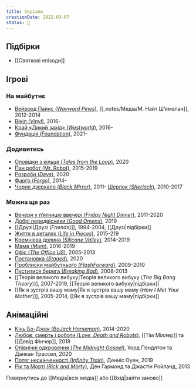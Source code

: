 ```yaml
---
title: Серіали
creationDate: 2022-03-07
status: 🌱
---
```

## Підбірки
- [[Святкові епізоди]]

## Ігрові
### На майбутнє
- [Вейворд Пайнс (_Wayward Pines_)](https://uk.m.wikipedia.org/wiki/%D0%92%D0%B5%D0%B9%D0%B2%D0%BE%D1%80%D0%B4_%D0%9F%D0%B0%D0%B9%D0%BD%D1%81), [[_notes/Медіа/М. Найт Ш‘ямалан]], 2012-2014
- [Вініл (_Vinyl_)](https://uk.m.wikipedia.org/wiki/%D0%92%D1%96%D0%BD%D1%96%D0%BB_(%D1%82%D0%B5%D0%BB%D0%B5%D1%81%D0%B5%D1%80%D1%96%D0%B0%D0%BB)), 2016-
- [Край «Дикий захід» (_Westworld_)](https://uk.m.wikipedia.org/wiki/%D0%9A%D1%80%D0%B0%D0%B9_%C2%AB%D0%94%D0%B8%D0%BA%D0%B8%D0%B9_%D0%97%D0%B0%D1%85%D1%96%D0%B4%C2%BB_(%D1%82%D0%B5%D0%BB%D0%B5%D1%81%D0%B5%D1%80%D1%96%D0%B0%D0%BB)), 2016-
- [Фундація (Foundation)](https://uk.m.wikipedia.org/wiki/%D0%A4%D1%83%D0%BD%D0%B4%D0%B0%D1%86%D1%96%D1%8F_(%D1%82%D0%B5%D0%BB%D0%B5%D1%81%D0%B5%D1%80%D1%96%D0%B0%D0%BB)), 2021-

### Додивитись
- [Оповідки з кільця (_Tales from the Loop_)](https://uk.m.wikipedia.org/wiki/%D0%9E%D0%BF%D0%BE%D0%B2%D1%96%D0%B4%D0%BA%D0%B8_%D0%B7_%D0%BA%D1%96%D0%BB%D1%8C%D1%86%D1%8F), 2020
- [Пан робот (Mr. Robot)](https://uk.m.wikipedia.org/wiki/%D0%9F%D0%B0%D0%BD_%D0%A0%D0%BE%D0%B1%D0%BE%D1%82), 2015-2019
- [Розроби (_Devs_)](https://uk.m.wikipedia.org/wiki/%D0%A0%D0%BE%D0%B7%D1%80%D0%BE%D0%B1%D0%B8), 2020
- [Фарґо (_Fargo_)](https://uk.m.wikipedia.org/wiki/%D0%A4%D0%B0%D1%80%D2%91%D0%BE_(%D1%82%D0%B5%D0%BB%D0%B5%D1%81%D0%B5%D1%80%D1%96%D0%B0%D0%BB)), 2014-
- [Чорне дзеркало (_Black Mirror_)](https://uk.m.wikipedia.org/wiki/%D0%A7%D0%BE%D1%80%D0%BD%D0%B5_%D0%B4%D0%B7%D0%B5%D1%80%D0%BA%D0%B0%D0%BB%D0%BE), 2011-
[Шерлок (_Sherlock_)](https://uk.m.wikipedia.org/wiki/%D0%A8%D0%B5%D1%80%D0%BB%D0%BE%D0%BA_(%D1%82%D0%B5%D0%BB%D0%B5%D1%81%D0%B5%D1%80%D1%96%D0%B0%D0%BB)), 2010-2017

### Можна ще раз
- [Вечеря у п‘ятницю ввечері (_Friday Night Dinner_)](https://en.m.wikipedia.org/wiki/Friday_Night_Dinner), 2011-2020
- [Добрі передвісники (_Good Omens_)](https://uk.m.wikipedia.org/wiki/%D0%94%D0%BE%D0%B1%D1%80%D1%96_%D0%BF%D0%B5%D1%80%D0%B5%D0%B4%D0%B2%D1%96%D1%81%D0%BD%D0%B8%D0%BA%D0%B8_(%D1%82%D0%B5%D0%BB%D0%B5%D1%81%D0%B5%D1%80%D1%96%D0%B0%D0%BB)), 2019
- [[Друзі|Друзі (_Friends_)]], 1994-2004, [[Друзі|підбірки]]
- [Життя в деталях (_Life in Pieces_)](https://en.m.wikipedia.org/wiki/Life_in_Pieces), 2015-219
- [Кремнієва долина (_Silicone Valley_)](https://uk.m.wikipedia.org/wiki/%D0%9A%D1%80%D0%B5%D0%BC%D0%BD%D1%96%D1%94%D0%B2%D0%B0_%D0%B4%D0%BE%D0%BB%D0%B8%D0%BD%D0%B0_(%D1%82%D0%B5%D0%BB%D0%B5%D1%81%D0%B5%D1%80%D1%96%D0%B0%D0%BB)), 2014-2019
- [Мама (_Mum_)](https://en.m.wikipedia.org/wiki/Mum_(TV_series)), 2016-2019
- [Офіс (_The Office US_)](https://uk.m.wikipedia.org/wiki/%D0%9E%D1%84%D1%96%D1%81_(%D1%82%D0%B5%D0%BB%D0%B5%D1%81%D0%B5%D1%80%D1%96%D0%B0%D0%BB,_%D0%A1%D0%A8%D0%90)), 2005-2013
- [Постановка (_Staged_)](https://en.m.wikipedia.org/wiki/Staged), 2020
- [Проблиски майбутнього (_FlashForward_)](https://uk.m.wikipedia.org/wiki/%D0%9F%D1%80%D0%BE%D0%B1%D0%BB%D0%B8%D1%81%D0%BA%D0%B8_%D0%BC%D0%B0%D0%B9%D0%B1%D1%83%D1%82%D0%BD%D1%8C%D0%BE%D0%B3%D0%BE), 2009-2010
- [Пуститися берега (_Breaking Bad_)](https://uk.m.wikipedia.org/wiki/%D0%9F%D1%83%D1%81%D1%82%D0%B8%D1%82%D0%B8%D1%81%D1%8F_%D0%B1%D0%B5%D1%80%D0%B5%D0%B3%D0%B0), 2008-2013
- [[Теорія великого вибуху|Теорія великого вибуху (_The Big Bang Theory_)]], 2007-2019, [[Теорія великого вибуху|підбірки]]
- [[Як я зустрів вашу маму|Як я зустрів вашу маму (_How I Met Your Mother_)]], 2005-2014, [[Як я зустрів вашу маму|підбірки]]

## Анімаційні 
- [Кінь Бо-Джек (_BoJack Horseman_)](https://uk.wikipedia.org/wiki/%D0%9A%D1%96%D0%BD%D1%8C_%D0%91%D0%BE%D0%94%D0%B6%D0%B5%D0%BA), 2014-2020
- [Любов, смерть і роботи (_Love, Death and Robots_)](https://uk.wikipedia.org/wiki/%D0%9B%D1%8E%D0%B1%D0%BE%D0%B2,_%D1%81%D0%BC%D0%B5%D1%80%D1%82%D1%8C_%D1%96_%D1%80%D0%BE%D0%B1%D0%BE%D1%82%D0%B8), [[Тім Міллер]] та [[Девід Фінчер]], 2019
- [Опівнічні одкровення (_The Midnight Gospel_)](https://en.wikipedia.org/wiki/The_Midnight_Gospel), Уорд Пендлтон та Данкан Трассел, 2020
- [Потяг нескінченності (_Infinity Train_)](https://uk.wikipedia.org/wiki/%D0%9D%D0%B5%D1%81%D0%BA%D1%96%D0%BD%D1%87%D0%B5%D0%BD%D0%BD%D0%B8%D0%B9_%D0%BF%D0%BE%D1%97%D0%B7%D0%B4), Денніс Оуен, 2019
- [Рік та Морті (_Rick and Morty_)](https://uk.wikipedia.org/wiki/%D0%A0%D1%96%D0%BA_%D1%82%D0%B0_%D0%9C%D0%BE%D1%80%D1%82%D1%96), Ден Гармонд та Джастін Ройланд, 2013

Повернутись до [[Медіа|всіх медіа]] або [[Вхід|зайти заново]]
